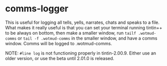 comms-logger
============

This is useful for logging all tells, yells, narrates, chats and speaks to a file. 
What makes it really useful is that you can set your terminal running tintin++ to 
be always on bottom, then make a smaller window, run `tailf .wotmud-comms` or
`tail -f .wotmud-comms` in the smaller window, and have a comms window. Comms will
be logged to .wotmud-comms.

NOTE: `#line log` is not functioning properly in tintin-2.00.9. Either use an older
version, or use the beta until 2.01.0 is released.
